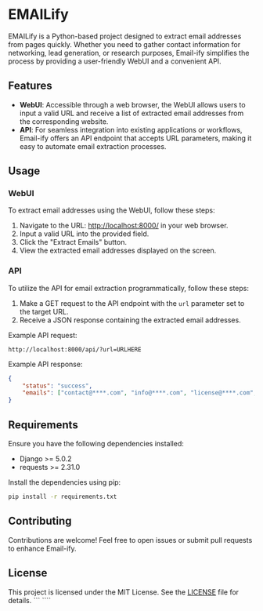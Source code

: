 # EMAILify

EMAILify is a Python-based project designed to extract email addresses from pages quickly. Whether you need to gather contact information for networking, lead generation, or research purposes, Email-ify simplifies the process by providing a user-friendly WebUI and a convenient API.


## Features

- **WebUI**: Accessible through a web browser, the WebUI allows users to input a valid URL and receive a list of extracted email addresses from the corresponding website.
- **API**: For seamless integration into existing applications or workflows, Email-ify offers an API endpoint that accepts URL parameters, making it easy to automate email extraction processes.

## Usage

### WebUI

To extract email addresses using the WebUI, follow these steps:

1. Navigate to the URL: [http://localhost:8000/](http://localhost:8000/) in your web browser.
2. Input a valid URL into the provided field.
3. Click the "Extract Emails" button.
4. View the extracted email addresses displayed on the screen.

### API

To utilize the API for email extraction programmatically, follow these steps:

1. Make a GET request to the API endpoint with the `url` parameter set to the target URL.
2. Receive a JSON response containing the extracted email addresses.

Example API request:
```url
http://localhost:8000/api/?url=URLHERE
```

Example API response:
```json
{
    "status": "success",
    "emails": ["contact@****.com", "info@****.com", "license@****.com", "tech@****.com"]
}
```

## Requirements

Ensure you have the following dependencies installed:

- Django >= 5.0.2
- requests >= 2.31.0

Install the dependencies using pip:
```bash
pip install -r requirements.txt
```

## Contributing

Contributions are welcome! Feel free to open issues or submit pull requests to enhance Email-ify.

## License

This project is licensed under the MIT License. See the [LICENSE](LICENSE) file for details.
``` ````
